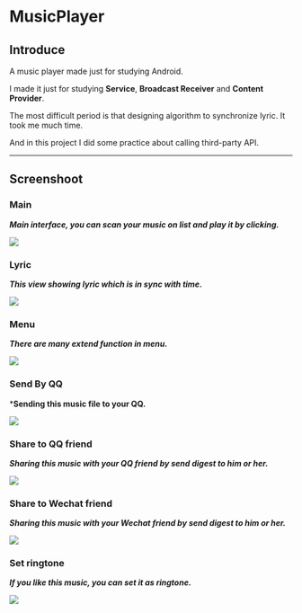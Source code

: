 # MusicPlayer

## Introduce

A music player made just for studying Android.

I made it just for studying **Service**, **Broadcast Receiver** and **Content Provider**.

The most difficult period is that designing algorithm to synchronize lyric. It took me much time.

And in this project I did some practice about calling third-party API.

----

## Screenshoot

### **Main**

***Main interface, you can scan your music on list and play it by clicking.***

![](https://github.com/13608089849/MusicPlayer/blob/master/image/main.jpg)

### **Lyric**

***This view showing lyric which is in sync with time.***

![](https://github.com/13608089849/MusicPlayer/blob/master/image/lyric.jpg)

### **Menu**

***There are many extend function in menu.***

![](https://github.com/13608089849/MusicPlayer/blob/master/image/menu.jpg)

### **Send By QQ**

***Sending this music file to your QQ.**

![](https://github.com/13608089849/MusicPlayer/blob/master/image/sendByQQ.jpg)

### **Share to QQ friend**

***Sharing this music with your QQ friend by send digest to him or her.***

![](https://github.com/13608089849/MusicPlayer/blob/master/image/shareToQQFriend.jpg)

### **Share to Wechat friend**

***Sharing this music with your Wechat friend by send digest to him or her.***

![](https://github.com/13608089849/MusicPlayer/blob/master/image/shareToWechatFriend.jpg)

### **Set ringtone**

***If you like this music, you can set it as ringtone.***

![](https://github.com/13608089849/MusicPlayer/blob/master/image/setAsRingtone.jpg)
